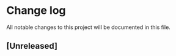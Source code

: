# Change log

All notable changes to this project will be documented in this file.

## [Unreleased]

